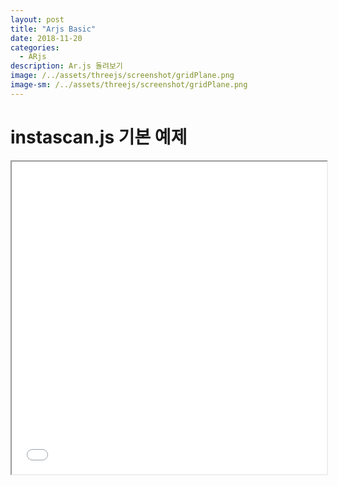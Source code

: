 ```yaml
---
layout: post
title: "Arjs Basic"
date: 2018-11-20
categories:
  - ARjs
description: Ar.js 돌려보기    
image: /../assets/threejs/screenshot/gridPlane.png
image-sm: /../assets/threejs/screenshot/gridPlane.png
---
```

# instascan.js 기본 예제

<iframe width="100%" height="500px;" src="{{ site.url }}/assets/resources/html/NewFile.html"></iframe>